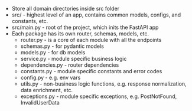 - Store all domain directories inside src folder
- src/ - highest level of an app, contains common models, configs, and constants, etc.
- src/main.py - root of the project, which inits the FastAPI app
- Each package has its own router, schemas, models, etc.
  - router.py - is a core of each module with all the endpoints
  - schemas.py - for pydantic models
  - models.py - for db models
  - service.py - module specific business logic
  - dependencies.py - router dependencies
  - constants.py - module specific constants and error codes
  - config.py - e.g. env vars
  - utils.py - non-business logic functions, e.g. response normalization, data enrichment, etc.
  - exceptions.py - module specific exceptions, e.g. PostNotFound, InvalidUserData